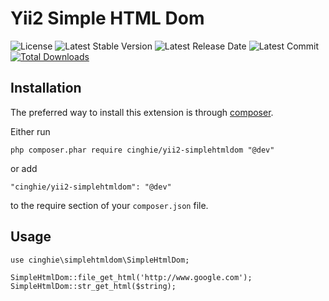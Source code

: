 # Yii2 Simple HTML Dom

![License](https://img.shields.io/packagist/l/cinghie/yii2-simplehtmldom.svg)
![Latest Stable Version](https://img.shields.io/github/release/cinghie/yii2-simplehtmldom.svg)
![Latest Release Date](https://img.shields.io/github/release-date/cinghie/yii2-simplehtmldom.svg)
![Latest Commit](https://img.shields.io/github/last-commit/cinghie/yii2-simplehtmldom.svg)
[![Total Downloads](https://img.shields.io/packagist/dt/cinghie/yii2-simplehtmldom.svg)](https://packagist.org/packages/cinghie/yii2-simplehtmldom)


Installation
------------

The preferred way to install this extension is through [composer](http://getcomposer.org/download/).

Either run

```
php composer.phar require cinghie/yii2-simplehtmldom "@dev"
```

or add

```
"cinghie/yii2-simplehtmldom": "@dev"
```

to the require section of your `composer.json` file.


Usage
------

```
use cinghie\simplehtmldom\SimpleHtmlDom;

SimpleHtmlDom::file_get_html('http://www.google.com');
SimpleHtmlDom::str_get_html($string);

```